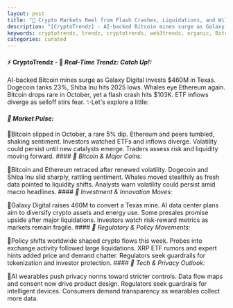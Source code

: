 ```yaml
---
layout: post
title: "🌌 Crypto Markets Reel from Flash Crashes, Liquidations, and Wild Predictions"
description: "[CryptoTrendz] - AI-backed Bitcoin mines surge as Galaxy Digital invests $460M in Texas. Dogecoin tanks 23%, Shiba Inu hits 2025 lows. Whales eye Ethereum again. Bitcoin drops rare in October, yet a flash crash hits $103K. ETF inflows diverge as selloff stirs fear."
keywords: cryptotrendz, trendz, cryptotrends, web3trends, organic, Bitcoin, Analyst, China, Dogecoin, XRP, Crypto, Trump, CEO, Altcoins, Digital, Analysis, AI, BTC
categories: curated
---
```


#### ⚡ CryptoTrendz - 📌 *Real-Time Trendz: Catch Up!:*

AI-backed Bitcoin mines surge as Galaxy Digital invests $460M in Texas. Dogecoin tanks 23%, Shiba Inu hits 2025 lows. Whales eye Ethereum again. Bitcoin drops rare in October, yet a flash crash hits $103K. ETF inflows diverge as selloff stirs fear. ✨Let's explore a little:


#### *🔖  Market Pulse:*  

🔹Bitcoin slipped in October, a rare 5% dip. Ethereum and peers tumbled, shaking sentiment. Investors watched ETFs and inflows diverge. Volatility could persist until new catalysts emerge. Traders assess risk and liquidity moving forward. #### *🔖  Bitcoin & Major Coins:*  

🔹Bitcoin and Ethereum retraced after renewed volatility. Dogecoin and Shiba Inu slid sharply, rattling sentiment. Whales moved stealthily as fresh data pointed to liquidity shifts. Analysts warn volatility could persist amid macro headlines. #### *🔖  Investment & Innovation Moves:*  

🔹Galaxy Digital raises 460M to convert a Texas mine. AI data center plans aim to diversify crypto assets and energy use. Some presales promise upside after major liquidations. Investors watch risk-reward metrics as markets remain fragile. #### *🔖  Regulatory & Policy Movements:*  

🔹Policy shifts worldwide shaped crypto flows this week. Probes into exchange activity followed large liquidations. XRP ETF rumors and expert hints added price and demand chatter. Regulators seek guardrails for tokenization and investor protection. #### *🔖  Tech & Privacy Outlook:*  

🔹AI wearables push privacy norms toward stricter controls. Data flow maps and consent now drive product design. Regulators seek guardrails for intelligent devices. Consumers demand transparency as wearables collect more data.